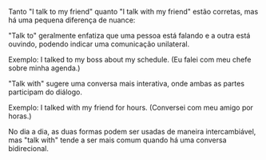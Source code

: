 Tanto "I talk to my friend" quanto "I talk with my friend" estão corretas, mas há uma pequena diferença de nuance:

"Talk to" geralmente enfatiza que uma pessoa está falando e a outra está ouvindo, podendo indicar uma comunicação unilateral.

Exemplo: I talked to my boss about my schedule. (Eu falei com meu chefe sobre minha agenda.)


"Talk with" sugere uma conversa mais interativa, onde ambas as partes participam do diálogo.

Exemplo: I talked with my friend for hours. (Conversei com meu amigo por horas.)


No dia a dia, as duas formas podem ser usadas de maneira intercambiável, mas "talk with" tende a ser mais comum quando há uma conversa bidirecional.

